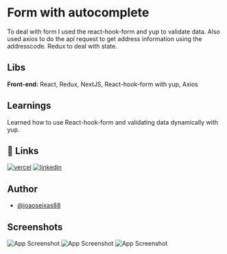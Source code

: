 
# Form with autocomplete

To deal with form I used the react-hook-form and yup to validate data. Also used axios to do the api request to get address information using the addresscode. 
Redux to deal with state.


## Libs

**Front-end:** React, Redux, NextJS, React-hook-form with yup, Axios




## Learnings

Learned how to use React-hook-form  and validating data dynamically with yup.


## 🔗 Links
[![vercel](https://img.shields.io/badge/Vercel-000000?style=for-the-badge&logo=vercel&logoColor=white)](https://form-with-auto-complete-addres.vercel.app/)
[![linkedin](https://img.shields.io/badge/linkedin-0A66C2?style=for-the-badge&logo=linkedin&logoColor=white)](https://www.linkedin.com/)


## Author

- [@joaoseixas88](https://www.github.com/joaoseixas88)


## Screenshots

![App Screenshot](https://snipboard.io/6ND0FX.jpg)
![App Screenshot](https://snipboard.io/ACzGMk.jpg)
![App Screenshot](https://snipboard.io/SJ9k6H.jpg)


